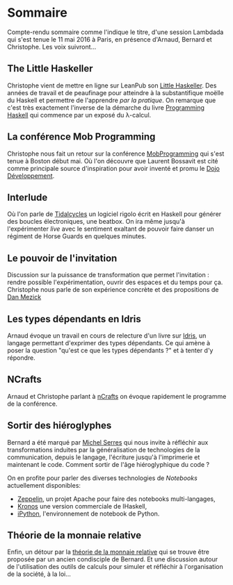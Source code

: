 # Sommaire

Compte-rendu sommaire comme l'indique le titre, d'une session Lambdada qui s'est tenue le 11 mai 2016 à Paris, en présence d'Arnaud, Bernard et Christophe. Les voix suivront...

## The Little Haskeller

Christophe vient de mettre en ligne sur LeanPub son [Little Haskeller](https://leanpub.com/texasholdem-tlh). Des années de travail et de peaufinage pour atteindre à la substantifique moëlle du Haskell et permettre de l'apprendre *par la pratique*. On remarque que c'est très exactement l'inverse de la démarche du livre [Programming Haskell](http://haskellbook.com/) qui commence par un exposé du λ-calcul.

## La conférence Mob Programming

Christophe nous fait un retour sur la conférence [MobProgramming](http://www.mobprogrammingconference.com/) qui s'est tenue à Boston début mai. Où l'on découvre que Laurent Bossavit est cité comme principale source d'inspiration pour avoir inventé et promu le [Dojo Développement](http://www.meetup.com/fr-FR/Dojo-developpement-Paris/).

## Interlude

Où l'on parle de [Tidalcycles](http://tidalcycles.org/patterns.html) un logiciel rigolo écrit en Haskell pour générer des boucles électroniques, une beatbox. On ira même jusqu'à l'expérimenter *live* avec le sentiment exaltant de pouvoir faire danser un régiment de Horse Guards en quelques minutes.

## Le pouvoir de l'invitation

Discussion sur la puissance de transformation que permet l'invitation : rendre possible l'expérimentation, ouvrir des espaces et du temps pour ça. Christophe nous parle de son expérience concrète et des propositions de [Dan Mezick](http://newtechusa.net/dan-mezick/)

## Les types dépendants en Idris

Arnaud évoque un travail en cours de relecture d'un livre sur [Idris](http://www.idris-lang.org/), un langage permettant d'exprimer des types dépendants. Ce qui amène à poser la question "qu'est ce que les types dépendants ?" et à tenter d'y répondre.

## NCrafts

Arnaud et Christophe parlant à [nCrafts](http://ncrafts.io) on évoque rapidement le programme de la conférence.


## Sortir des hiéroglyphes

Bernard a été marqué par [Michel Serres](https://www.youtube.com/watch?v=ZCBB0QEmT5g) qui nous invite à réfléchir aux transformations induites par la généralisation de technologies de la communication, depuis le langage, l'écriture jusqu'à l'imprimerie et maintenant le code. Comment sortir de l'âge hiéroglyphique du code ?

On en profite pour parler des diverses technologies de *Notebooks* actuellement disponibles:

* [Zeppelin](http://zeppelin-project.org/), un projet Apache pour faire des notebooks multi-langages,
* [Kronos](http://www.kronosnotebook.com/haskell) une version commerciale de IHaskell,
* [iPython](http://ipython.org/notebook.html), l'environnement de notebook de Python.

## Théorie de la monnaie relative

Enfin, un détour par la [théorie de la monnaie relative](http://www.creationmonetaire.info/) qui se trouve être proposée par un ancien condisciple de Bernard. Et une discussion autour de l'utilisation des outils de calculs pour simuler et réfléchir à l'organisation de la société, à la loi...

